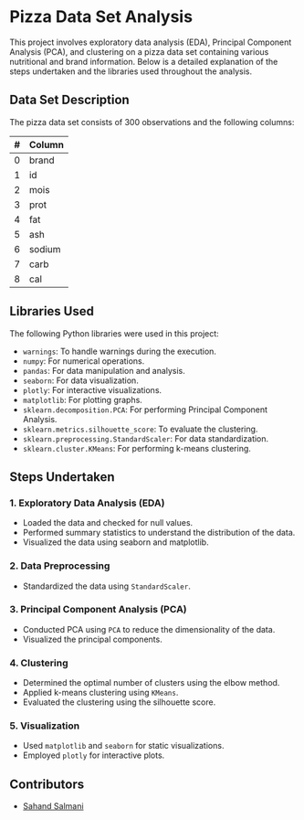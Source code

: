 # Pizza Data Set Analysis

This project involves exploratory data analysis (EDA), Principal Component Analysis (PCA), and clustering on a pizza data set containing various nutritional and brand information. Below is a detailed explanation of the steps undertaken and the libraries used throughout the analysis.

## Data Set Description

The pizza data set consists of 300 observations and the following columns:

| #   | Column | 
| --- | ------ | 
| 0   | brand  | 
| 1   | id     | 
| 2   | mois   | 
| 3   | prot   | 
| 4   | fat    | 
| 5   | ash    | 
| 6   | sodium | 
| 7   | carb   | 
| 8   | cal    | 

## Libraries Used

The following Python libraries were used in this project:

- `warnings`: To handle warnings during the execution.
- `numpy`: For numerical operations.
- `pandas`: For data manipulation and analysis.
- `seaborn`: For data visualization.
- `plotly`: For interactive visualizations.
- `matplotlib`: For plotting graphs.
- `sklearn.decomposition.PCA`: For performing Principal Component Analysis.
- `sklearn.metrics.silhouette_score`: To evaluate the clustering.
- `sklearn.preprocessing.StandardScaler`: For data standardization.
- `sklearn.cluster.KMeans`: For performing k-means clustering.

## Steps Undertaken

### 1. Exploratory Data Analysis (EDA)

- Loaded the data and checked for null values.
- Performed summary statistics to understand the distribution of the data.
- Visualized the data using seaborn and matplotlib.

### 2. Data Preprocessing

- Standardized the data using `StandardScaler`.
  
### 3. Principal Component Analysis (PCA)

- Conducted PCA using `PCA` to reduce the dimensionality of the data.
- Visualized the principal components.

### 4. Clustering

- Determined the optimal number of clusters using the elbow method.
- Applied k-means clustering using `KMeans`.
- Evaluated the clustering using the silhouette score.

### 5. Visualization

- Used `matplotlib` and `seaborn` for static visualizations.
- Employed `plotly` for interactive plots.


## Contributors

- [Sahand Salmani](https://github.com/sahand-salmani)